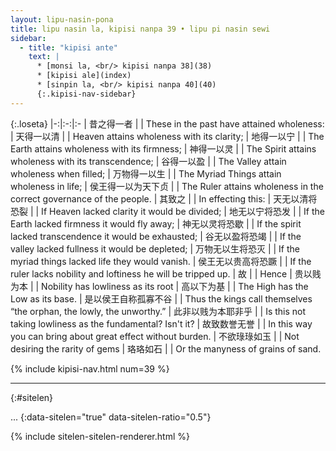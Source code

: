 ```yaml
---
layout: lipu-nasin-pona
title: lipu nasin la, kipisi nanpa 39 • lipu pi nasin sewi
sidebar:
  - title: "kipisi ante"
    text: |
      * [monsi la, <br/> kipisi nanpa 38](38)
      * [kipisi ale](index)
      * [sinpin la, <br/> kipisi nanpa 40](40)
      {:.kipisi-nav-sidebar}
---
```


{:.loseta}
|-:|:-:|:-
| 昔之得一者               |  | These in the past have attained wholeness:
| 天得一以清               |  | Heaven attains wholeness with its clarity;
| 地得一以宁               |  | The Earth attains wholeness with its firmness;
| 神得一以灵               |  | The Spirit attains wholeness with its transcendence;
| 谷得一以盈               |  | The Valley attain wholeness when filled;
| 万物得一以生             |  | The Myriad Things attain wholeness in life;
| 侯王得一以<wbr/>为天下贞 |  | The Ruler attains wholeness in the correct governance of the people.
| 其致之                   |  | In effecting this:
| 天无以清<wbr/>将恐裂     |  | If Heaven lacked clarity it would be divided;
| 地无以宁<wbr/>将恐发     |  | If the Earth lacked firmness it would fly away;
| 神无以灵<wbr/>将恐歇     |  | If the spirit lacked transcendence it would be exhausted;
| 谷无以盈<wbr/>将恐竭     |  | If the valley lacked fullness it would be depleted;
| 万物无以生<wbr/>将恐灭   |  | If the myriad things lacked life they would vanish.
| 侯王无以贵<wbr/>高将恐蹶 |  | If the ruler lacks nobility and loftiness he will be tripped up.
| 故                       |  | Hence
| 贵以贱为本               |  | Nobility has lowliness as its root
| 高以下为基               |  | The High has the Low as its base.
| 是以侯王自称孤<wbr/>寡<wbr/>不谷 |  | Thus the kings call themselves “the orphan, the lowly, the unworthy.”
| 此非以贱为本耶<wbr/>非乎 |  | Is this not taking lowliness as the fundamental? Isn't it?
| 故<wbr/>致数誉无誉       |  | In this way you can bring about great effect without burden.
| 不欲琭琭如玉             |  | Not desiring the rarity of gems
| 珞珞如石                 |  | Or the manyness of grains of sand.

{% include kipisi-nav.html num=39 %}

-------
{:#sitelen}

...
{:data-sitelen="true" data-sitelen-ratio="0.5"}

{% include sitelen-sitelen-renderer.html %}
